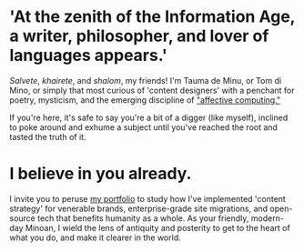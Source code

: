# 'At the zenith of the Information Age, a writer, philosopher, and lover of languages appears.' 

*Salvete*, *khairete*, and *shalom*, my friends! I'm Tauma de Minu, or Tom di Mino, or simply that most curious of 'content designers' with a penchant for poetry, mysticism, and the emerging discipline of ["affective computing."](https://arxiv.org/abs/2302.09582) 

If you're here, it's safe to say you're a bit of a digger (like myself), inclined to poke around and exhume a subject until you've reached the root and tasted the truth of it. 

# I believe in you already.

I invite you to peruse [my portfolio](https://www.minoanmystery.org) to study how I've implemented 'content strategy' for venerable brands, enterprise-grade site migrations, and open-source tech that benefits humanity as a whole. As your friendly, modern-day Minoan, I wield the lens of antiquity and posterity to get to the heart of what you do, and make it clearer in the world.  
